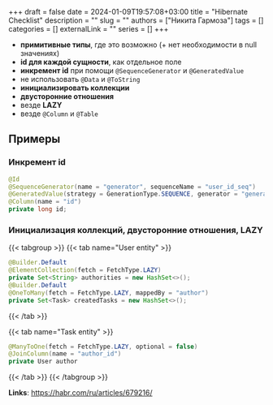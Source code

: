+++ 
draft = false
date = 2024-01-09T19:57:08+03:00
title = "Hibernate Checklist"
description = ""
slug = ""
authors = ["Никита Гармоза"]
tags = []
categories = []
externalLink = ""
series = []
+++

- **примитивные типы**, где это возможно (+ нет необходимости в null значениях)
- **id для каждой сущности**, как отдельное поле
- **инкремент id** при помощи `@SequenceGenerator` и `@GeneratedValue`
- не использовать `@Data` и `@ToString`
- **инициализировать коллекции**
- **двусторонние отношения**
- везде **LAZY**
- везде `@Column` и `@Table`

## Примеры

### Инкремент id

```java
@Id
@SequenceGenerator(name = "generator", sequenceName = "user_id_seq")
@GeneratedValue(strategy = GenerationType.SEQUENCE, generator = "generator")
@Column(name = "id")
private long id;
```

### Инициализация коллекций, двусторонние отношения, LAZY

{{< tabgroup >}}
{{< tab name="User entity" >}}

```java
@Builder.Default
@ElementCollection(fetch = FetchType.LAZY)
private Set<String> authorities = new HashSet<>();
@Builder.Default
@OneToMany(fetch = FetchType.LAZY, mappedBy = "author")
private Set<Task> createdTasks = new HashSet<>();
```

{{< /tab >}}

{{< tab name="Task entity" >}}

```java
@ManyToOne(fetch = FetchType.LAZY, optional = false)
@JoinColumn(name = "author_id")
private User author
```

{{< /tab >}}
{{< /tabgroup >}}

**Links**: https://habr.com/ru/articles/679216/
